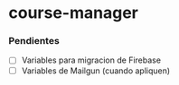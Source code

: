 # course-manager

### Pendientes

- [ ] Variables para migracion de Firebase
- [ ] Variables de Mailgun (cuando apliquen)